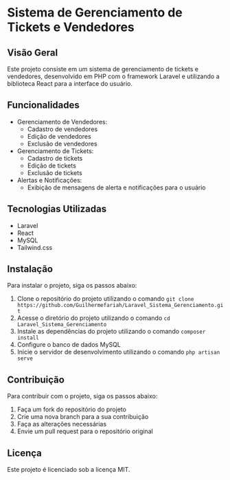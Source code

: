 # Sistema de Gerenciamento de Tickets e Vendedores

## Visão Geral

Este projeto consiste em um sistema de gerenciamento de tickets e vendedores, desenvolvido em PHP com o framework Laravel e utilizando a biblioteca React para a interface do usuário.

## Funcionalidades

*   Gerenciamento de Vendedores:
    *   Cadastro de vendedores
    *   Edição de vendedores
    *   Exclusão de vendedores
*   Gerenciamento de Tickets:
    *   Cadastro de tickets
    *   Edição de tickets
    *   Exclusão de tickets
*   Alertas e Notificações:
    *   Exibição de mensagens de alerta e notificações para o usuário

## Tecnologias Utilizadas

*   Laravel
*   React 
*   MySQL 
*   Tailwind.css

## Instalação

Para instalar o projeto, siga os passos abaixo:

1.  Clone o repositório do projeto utilizando o comando `git clone https://github.com/Guilhermefariah/Laravel_Sistema_Gerenciamento.git`
2.  Acesse o diretório do projeto utilizando o comando `cd Laravel_Sistema_Gerenciamento`
3.  Instale as dependências do projeto utilizando o comando `composer install`
4.  Configure o banco de dados MySQL
5.  Inicie o servidor de desenvolvimento utilizando o comando `php artisan serve`

## Contribuição

Para contribuir com o projeto, siga os passos abaixo:

1.  Faça um fork do repositório do projeto
2.  Crie uma nova branch para a sua contribuição
3.  Faça as alterações necessárias
4.  Envie um pull request para o repositório original

## Licença

Este projeto é licenciado sob a licença MIT.